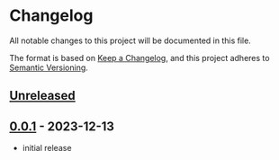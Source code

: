 # Changelog

All notable changes to this project will be documented in this file.

The format is based on [Keep a Changelog],
and this project adheres to [Semantic Versioning].

## [Unreleased]

## [0.0.1] - 2023-12-13

- initial release

<!-- Links -->
[keep a changelog]: https://keepachangelog.com/en/1.0.0/
[semantic versioning]: https://semver.org/spec/v2.0.0.html

<!-- Versions -->
[unreleased]: https://github.com/rabbenhuis/docker-scm/compare/v0.0.1...HEAD
[0.0.1]: https://github.com/rabbenhuis/docker-scm/releases/tag/v0.0.1